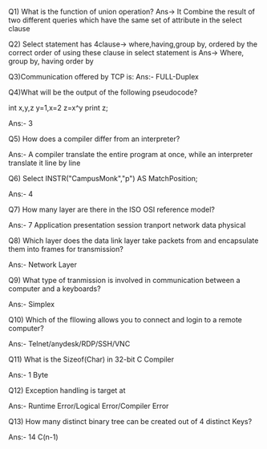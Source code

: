 Q1) What is the function of union operation?
Ans-> It Combine the result of two different queries which have the same set of attribute in the select clause

Q2) Select statement has 4clause-> where,having,group by, ordered by the correct order of using these clause in select statement is
Ans-> Where, group by, having order by

Q3)Communication offered by TCP is:
Ans:- FULL-Duplex

Q4)What will be the output of the following pseudocode?

int x,y,z
y=1,x=2
z=x^y
print z;

Ans:- 3

Q5) How does a compiler differ from an interpreter?

Ans:- A compiler translate the entire program at once, while an interpreter translate it line by line

Q6) Select INSTR("CampusMonk","p") AS MatchPosition;

Ans:- 4

Q7) How many layer are there in the ISO OSI reference model?

Ans:- 7 Application presentation session tranport network data physical

Q8) Which layer does the data link layer take packets from and encapsulate them into frames for transmission?

Ans:- Network Layer

Q9) What type of tranmission is involved in communication between a computer and a keyboards?

Ans:- Simplex

Q10) Which of the fllowing allows you to connect and login to a remote computer?

Ans:- Telnet/anydesk/RDP/SSH/VNC

Q11) What is the Sizeof(Char) in 32-bit C Compiler

Ans:- 1 Byte

Q12) Exception handling is target at

Ans:- Runtime Error/Logical Error/Compiler Error

Q13) How many distinct binary tree can be created out of 4 distinct Keys?

Ans:- 14 C(n-1)